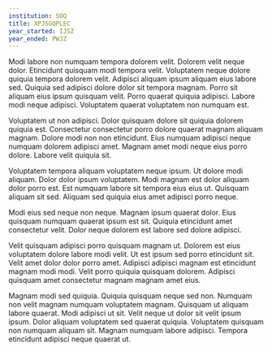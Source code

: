 ```yaml
---
institution: SOQ
title: XPJSGQPLEC
year_started: IJSZ
year_ended: PWJZ
---
```


Modi labore non numquam tempora dolorem velit. Dolorem velit neque dolor. Etincidunt quisquam modi tempora velit. Voluptatem neque dolore quiquia tempora dolorem velit. Adipisci aliquam ipsum aliquam eius labore sed. Quiquia sed adipisci dolore dolor sit tempora magnam. Porro sit aliquam eius ipsum quisquam velit. Porro quaerat quiquia adipisci. Labore modi neque adipisci. Voluptatem quaerat voluptatem non numquam est.

Voluptatem ut non adipisci. Dolor quisquam dolore sit quiquia dolorem quiquia est. Consectetur consectetur porro dolore quaerat magnam aliquam magnam. Dolore modi non non etincidunt. Eius numquam adipisci neque numquam dolorem adipisci amet. Magnam amet modi neque eius porro dolore. Labore velit quiquia sit.

Voluptatem tempora aliquam voluptatem neque ipsum. Ut dolore modi aliquam. Dolor dolor ipsum voluptatem. Modi magnam est dolor aliquam dolor porro est. Est numquam labore sit tempora eius eius ut. Quisquam aliquam sit sed. Aliquam sed quiquia eius amet adipisci porro neque.

Modi eius sed neque non neque. Magnam ipsum quaerat dolor. Eius quisquam numquam quaerat ipsum est sit. Quiquia etincidunt amet consectetur velit. Dolor neque dolorem est labore sed dolore adipisci.

Velit quisquam adipisci porro quisquam magnam ut. Dolorem est eius voluptatem dolore labore modi velit. Ut est ipsum sed porro etincidunt sit. Velit amet dolor dolor porro amet. Adipisci adipisci magnam est etincidunt magnam modi modi. Velit porro quiquia quisquam dolorem. Adipisci quisquam amet consectetur magnam magnam amet eius.

Magnam modi sed quiquia. Quiquia quisquam neque sed non. Numquam non velit magnam numquam voluptatem magnam. Quisquam ut aliquam labore quaerat. Modi adipisci ut sit. Velit neque ut dolor sit velit ipsum ipsum. Dolor aliquam voluptatem sed quaerat quiquia. Voluptatem quisquam non numquam aliquam sit. Magnam numquam labore adipisci. Tempora etincidunt adipisci neque quaerat ut.
    